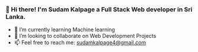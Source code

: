### 👋 Hi there! I'm Sudam Kalpage a Full Stack Web developer in Sri Lanka.

- 🌱 I’m currently learning Machine learning
- 👯 I’m looking to collaborate on Web Development Projects
- 📫 Feel free to reach me: sudamkalpage4@gmail.com

